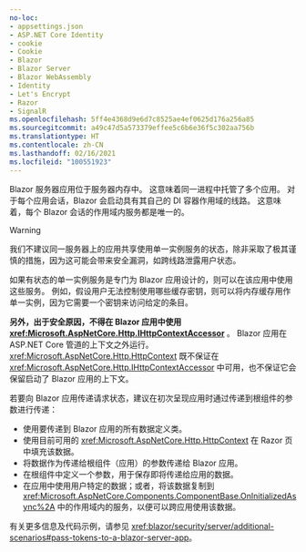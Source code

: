```yaml
---
no-loc:
- appsettings.json
- ASP.NET Core Identity
- cookie
- Cookie
- Blazor
- Blazor Server
- Blazor WebAssembly
- Identity
- Let's Encrypt
- Razor
- SignalR
ms.openlocfilehash: 5ff4e4368d9e6d7c8525ae4ef0625d176a256a85
ms.sourcegitcommit: a49c47d5a573379effee5c6b6e36f5c302aa756b
ms.translationtype: HT
ms.contentlocale: zh-CN
ms.lasthandoff: 02/16/2021
ms.locfileid: "100551923"
---
```

Blazor 服务器应用位于服务器内存中。 这意味着同一进程中托管了多个应用。 对于每个应用会话，Blazor 会启动具有其自己的 DI 容器作用域的线路。 这意味着，每个 Blazor 会话的作用域内服务都是唯一的。

> [!WARNING]
> 我们不建议同一服务器上的应用共享使用单一实例服务的状态，除非采取了极其谨慎的措施，因为这可能会带来安全漏洞，如跨线路泄露用户状态。

如果有状态的单一实例服务是专门为 Blazor 应用设计的，则可以在该应用中使用这些服务。 例如，假设用户无法控制使用哪些缓存密钥，则可以将内存缓存用作单一实例，因为它需要一个密钥来访问给定的条目。

**另外，出于安全原因，不得在 Blazor 应用中使用 <xref:Microsoft.AspNetCore.Http.IHttpContextAccessor>** 。 Blazor 应用在 ASP.NET Core 管道的上下文之外运行。 <xref:Microsoft.AspNetCore.Http.HttpContext> 既不保证在 <xref:Microsoft.AspNetCore.Http.IHttpContextAccessor> 中可用，也不保证它会保留启动了 Blazor 应用的上下文。

若要向 Blazor 应用传递请求状态，建议在初次呈现应用时通过传递到根组件的参数进行传递：

* 使用要传递到 Blazor 应用的所有数据定义类。
* 使用目前可用的 <xref:Microsoft.AspNetCore.Http.HttpContext> 在 Razor 页中填充该数据。
* 将数据作为传递给根组件（应用）的参数传递给 Blazor 应用。
* 在根组件中定义一个参数，用于保存即将传递给应用的数据。
* 在应用中使用用户特定的数据；或者，将该数据复制到 <xref:Microsoft.AspNetCore.Components.ComponentBase.OnInitializedAsync%2A> 中的作用域内的服务，以便可以跨应用使用该数据。

有关更多信息及代码示例，请参见 <xref:blazor/security/server/additional-scenarios#pass-tokens-to-a-blazor-server-app>。
